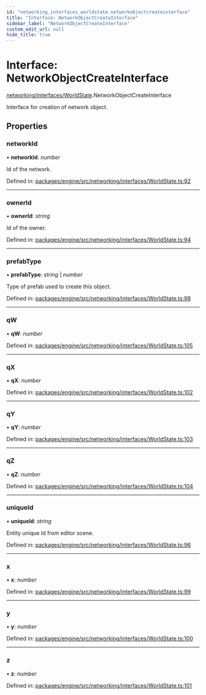 ```yaml
---
id: "networking_interfaces_worldstate.networkobjectcreateinterface"
title: "Interface: NetworkObjectCreateInterface"
sidebar_label: "NetworkObjectCreateInterface"
custom_edit_url: null
hide_title: true
---
```


# Interface: NetworkObjectCreateInterface

[networking/interfaces/WorldState](../modules/networking_interfaces_worldstate.md).NetworkObjectCreateInterface

Interface for creation of network object.

## Properties

### networkId

• **networkId**: *number*

Id of the network.

Defined in: [packages/engine/src/networking/interfaces/WorldState.ts:92](https://github.com/xr3ngine/xr3ngine/blob/716a06460/packages/engine/src/networking/interfaces/WorldState.ts#L92)

___

### ownerId

• **ownerId**: *string*

Id of the owner.

Defined in: [packages/engine/src/networking/interfaces/WorldState.ts:94](https://github.com/xr3ngine/xr3ngine/blob/716a06460/packages/engine/src/networking/interfaces/WorldState.ts#L94)

___

### prefabType

• **prefabType**: *string* \| *number*

Type of prefab used to create this object.

Defined in: [packages/engine/src/networking/interfaces/WorldState.ts:98](https://github.com/xr3ngine/xr3ngine/blob/716a06460/packages/engine/src/networking/interfaces/WorldState.ts#L98)

___

### qW

• **qW**: *number*

Defined in: [packages/engine/src/networking/interfaces/WorldState.ts:105](https://github.com/xr3ngine/xr3ngine/blob/716a06460/packages/engine/src/networking/interfaces/WorldState.ts#L105)

___

### qX

• **qX**: *number*

Defined in: [packages/engine/src/networking/interfaces/WorldState.ts:102](https://github.com/xr3ngine/xr3ngine/blob/716a06460/packages/engine/src/networking/interfaces/WorldState.ts#L102)

___

### qY

• **qY**: *number*

Defined in: [packages/engine/src/networking/interfaces/WorldState.ts:103](https://github.com/xr3ngine/xr3ngine/blob/716a06460/packages/engine/src/networking/interfaces/WorldState.ts#L103)

___

### qZ

• **qZ**: *number*

Defined in: [packages/engine/src/networking/interfaces/WorldState.ts:104](https://github.com/xr3ngine/xr3ngine/blob/716a06460/packages/engine/src/networking/interfaces/WorldState.ts#L104)

___

### uniqueId

• **uniqueId**: *string*

Entity unique Id from editor scene.

Defined in: [packages/engine/src/networking/interfaces/WorldState.ts:96](https://github.com/xr3ngine/xr3ngine/blob/716a06460/packages/engine/src/networking/interfaces/WorldState.ts#L96)

___

### x

• **x**: *number*

Defined in: [packages/engine/src/networking/interfaces/WorldState.ts:99](https://github.com/xr3ngine/xr3ngine/blob/716a06460/packages/engine/src/networking/interfaces/WorldState.ts#L99)

___

### y

• **y**: *number*

Defined in: [packages/engine/src/networking/interfaces/WorldState.ts:100](https://github.com/xr3ngine/xr3ngine/blob/716a06460/packages/engine/src/networking/interfaces/WorldState.ts#L100)

___

### z

• **z**: *number*

Defined in: [packages/engine/src/networking/interfaces/WorldState.ts:101](https://github.com/xr3ngine/xr3ngine/blob/716a06460/packages/engine/src/networking/interfaces/WorldState.ts#L101)
